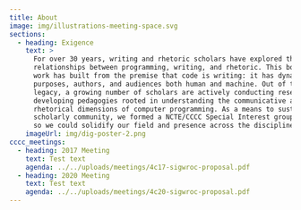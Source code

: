 ```yaml
---
title: About
image: img/illustrations-meeting-space.svg
sections:
  - heading: Exigence
    text: >
      For over 30 years, writing and rhetoric scholars have explored the 
      relationships between programming, writing, and rhetoric. This body  of
      work has built from the premise that code is writing: it has dynamic 
      purposes, authors, and audiences both human and machine. Out of this 
      legacy, a growing number of scholars are actively conducting research  and
      developing pedagogies rooted in understanding the communicative and 
      rhetorical dimensions of computer programming. As a means to sustain this 
      scholarly community, we formed a NCTE/CCCC Special Interest group in 2017,
      so we could solidify our field and presence across the discipline.
    imageUrl: img/dig-poster-2.png
cccc_meetings:
  - heading: 2017 Meeting
    text: Test text
    agenda: ../../uploads/meetings/4c17-sigwroc-proposal.pdf
  - heading: 2020 Meeting
    text: Test text
    agenda: ../../uploads/meetings/4c20-sigwroc-proposal.pdf
---
```

